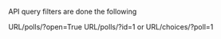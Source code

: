 API query filters are done the following

URL/polls/?open=True
URL/polls/?id=1
or 
URL/choices/?poll=1
